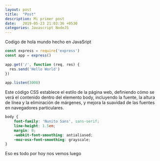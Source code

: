 ```yaml
---
layout: post
title:  "Post"
description: Mi primer post
date:   2019-05-23 21:03:36 +0530
categories: Javascript NodeJS
---
```

Codigo de hola mundo hecho en JavaSript

```javascript
const express = require('express')
const app = express()
 
app.get('/', function (req, res) {
  res.send('Hello World')
})
 
app.listen(3000)
```
 Este código CSS establece el estilo de la página web, definiendo cómo se verá el contenido dentro del elemento body, incluyendo la fuente, la altura de línea y la eliminación de márgenes, y mejora la suavidad de las fuentes en navegadores particulares.

```scss
body {
	font-family: 'Nunito Sans', sans-serif;
	line-height: 1.5em;
	margin: 0;
	-webkit-font-smoothing: antialiased;
	-moz-osx-font-smoothing: grayscale;
}
```
Eso es todo por hoy nos vemos luego
